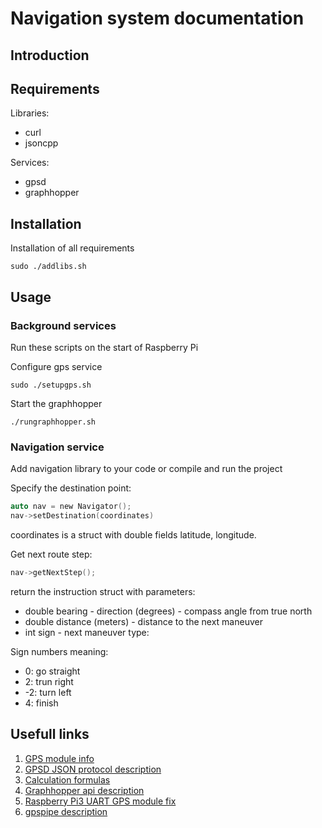 # Navigation system documentation

## Introduction


## Requirements
Libraries:
* curl
* jsoncpp

Services:
* gpsd
* graphhopper

## Installation
Installation of all requirements 
```
sudo ./addlibs.sh
```
 
## Usage

### Background services
Run these scripts on the start of Raspberry Pi

Configure gps service
```
sudo ./setupgps.sh
```

Start the graphhopper
```
./rungraphhopper.sh
```

### Navigation service
Add navigation library to your code or compile and run the project

Specify the destination point:
```C
auto nav = new Navigator();
nav->setDestination(coordinates)
```
coordinates is a struct with double fields latitude, longitude.

Get next route step:
```C
nav->getNextStep();
```
return the instruction struct with parameters:
* double bearing - direction (degrees) - compass angle from true north
* double distance (meters) - distance to the next maneuver
* int sign - next maneuver type:

Sign numbers meaning:
* 0: go straight
* 2: trun right
* -2: turn  left
* 4: finish

## Usefull links
1. [GPS module info](http://www.waveshare.com/wiki/UART_GPS_NEO-6M)
2. [GPSD JSON protocol description](http://www.catb.org/gpsd/gpsd_json.html)
3. [Calculation formulas](http://www.movable-type.co.uk/scripts/latlong.html)
4. [Graphhopper api description](https://github.com/graphhopper/graphhopper/blob/master/docs/web/api-doc.md)
5. [Raspberry Pi3 UART GPS module fix](https://www.raspberrypi.org/forums/viewtopic.php?f=44&t=51788)
6. [gpspipe description](http://www.catb.org/gpsd/gpspipe.html)

